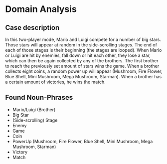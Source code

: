 # Domain Analysis
## Case description
In this two-player mode, Mario and Luigi compete for a number of big stars. Those stars will appear at random in the side-scrolling stages. The end of each of those stages is their beginning (the stages are looped). When Mario or Luigi are hit by enemies, fall down or hit each other, they lose a star, which can then be again collected by any of the brothers. The first brother to reach the previously set amount of stars wins the game. When a brother collects eight coins, a random power up will appear (Mushroom, Fire Flower, Blue Shell, Mini Mushroom, Mega Mushroom, Starman). When a brother has a certain amount of victories, he wins the match.

## Found Noun-Phrases
* Mario/Luigi (Brother)
* Big Star
* (Side-scrolling) Stage
* Enemy
* Game
* Coin
* PowerUp (Mushroom, Fire Flower, Blue Shell, Mini Mushroom, Mega Mushroom, Starman)
* Victory
* Match

